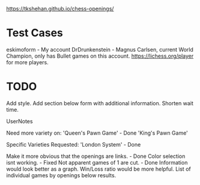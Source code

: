 https://tkshehan.github.io/chess-openings/

# Test Cases

eskimoform - My account
DrDrunkenstein - Magnus Carlsen, current World Champion, only has Bullet games on this account.
https://lichess.org/player for more players.

# TODO

Add style.
Add section below form with additional information.
Shorten wait time.


UserNotes 

  Need more variety on:
    'Queen's Pawn Game' - Done
    'King's Pawn Game'

  Specific Varieties Requested:
    'London System' - Done

  Make it more obvious that the openings are links. - Done
  Color selection isnt working. - Fixed
  Not apparent games of 1 are cut. - Done
  Information would look better as a graph.
  Win/Loss ratio would be more helpful.
  List of individual games by openings below results.

